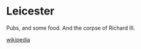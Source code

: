 # Leicester

Pubs, and some food. And the corpse of Richard III.

[wikipedia](https://en.wikipedia.org/wiki/Leicester)
